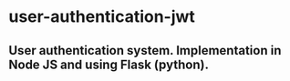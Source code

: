 # user-authentication-jwt

## User authentication system. Implementation in Node JS and using Flask (python).

